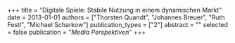 +++
title = "Digitale Spiele: Stabile Nutzung in einem dynamischen Markt"
date = 2013-01-01
authors = ["Thorsten Quandt", "Johannes Breuer", "Ruth Festl", "Michael Scharkow"]
publication_types = ["2"]
abstract = ""
selected = false
publication = "*Media Perspektiven*"
+++

